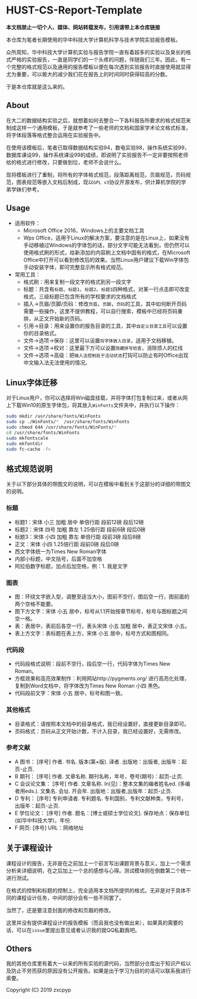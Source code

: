 # HUST-CS-Report-Template

**本文档禁止一切个人、媒体、网站转载发布，引用请带上本仓库链接**

本仓库为笔者长期使用的华中科技大学计算机科学与技术学院实验报告模板。

众所周知，华中科技大学计算机实验与报告学院一直有着超多的实验以及臭长的格式严格的实验报告，一直是同学们的一个头疼的问题，伴随我们三年。因此，有一个完整的格式规范以及通用的报告模板以便在每次遇到实验报告时直接使用就显得尤为重要，可以极大的减少我们花在报告上的时间同时获得较高的分数。

于是本仓库就是这么来的。

## About

在大二的数据结构实验之后，就想着如何去整合一下各科报告所要求的格式规范来制成这样一个通用模板，于是就参考了一些老师的文档和国家学术论文格式标准，将字体段落等格式整合运用在实验报告中。

在使用该模板后，笔者已取得数据结构实验94，数电实验98，操作系统实验99，数据库课设99，操作系统课设99的成绩，即说明了实验报告不一定非要按照老师给的格式进行修改，只要做到位，老师不会说什么。

现将模板进行了重制，将所有的字体格式规范，段落距离规范，页眉规范，页码规范，图表规范等嵌入文档后制成，现以`GPL v3`协议开源发布，供计算机学院的学弟学妹们参考。

## Usage

* 适用软件：
  * Microsoft Office 2016，Windows上的主要文档工具
  * Wps Office，适用于Linux的解决方案，要注意的是在Linux上，如果没有手动移植过Windows的字体包的话，部分文字可能无法看到，但仍然可以使用格式刷的形式，给新添加的内容刷上文档中固有的格式，在Microsoft Office中打开可以看到修改后的效果。当然Linux用户建议下载Win字体包手动安装字体，即可完整显示所有格式规范。
* 常用工具：
  * 格式刷：用来复制一段文字的格式到另一段文字
  * 标题：共含有`标题`、`标题1`、`标题2`、`标题3`四种格式，对某一行点击即可改变格式，三级标题已包含所有的学校要求的文档格式
  * 插入->页眉/页脚/页码：修改`页眉`，`页脚`，`页码`的工具，其中如何断开页码需要一些操作，这里不提供教程，可以自行搜索，模板中已经将页码重排，从正文开始新的页码。
  * 引用->目录：用来设置你的报告目录的工具，其中`自定义目录工具`可以设置你的目录格式。
  * 文件->选项->保存：这里可以设置`将字体嵌入目录`，适用于文档移植。
  * 文件->选项->校对：这里最下方可以设置`隐藏拼写检查`，消除烦人的红线
  * 文件->选项->高级：把`输入法控制处于活动状态`打钩可以防止有时Office出现中文输入法无法使用的情况。

## Linux字体迁移

对于Linux用户，你可以选择将Win磁盘挂载，并将字体打包复制过来，或者从网上下载Win10的原生字体包，将其放入`WinFonts`文件夹中，并执行以下操作：

```sh
sudo mkdir /usr/share/fonts/WinFonts
sudo cp ./WinFonts/*  /usr/share/fonts/WinFonts
sudo chmod 644 /usr/share/fonts/WinFonts/*
cd /usr/share/fonts/WinFonts
sudo mkfontscale
sudo mkfontdir
sudo fc-cache -fv
```

## 格式规范说明

关于以下部分具体的带图文的说明，可以在模板中看到关于这部分的详细的带图文的说明。

### 标题
* 标题1：宋体 小三 加粗 居中 单倍行距 段前12磅 段后12磅
* 标题2：宋体 四号 加粗 靠左 1.25倍行距 段前6磅 段后0磅
* 标题3：宋体 小四 加粗 靠左 单倍行距 段前3磅 段后8磅
* 正文：宋体 小四 1.25倍行距 段前0磅 段后0磅
* 西文字体统一为Times New Roman字体
* 内部小标题，中文括号，后面不加空格
* 阿拉伯数字标题，加点后加空格，例：1. 我是文字

### 图表

* 图：环绕文字嵌入型，调整至适当大小，图前不空行，图后空一行，图前面的两个空格不能要。
* 图下方文字：宋体 小五 居中，标号从1.1开始按章节标号，标号与图标题之间空一格。
* 表：表居中，表前后各空一行，表头宋体 小五 加粗 居中，表正文宋体 小五。
* 表上方文字：表标题在表上方，宋体 小五 居中，标号方式和图相同。


### 代码段

* 代码段格式说明：段前不空行，段后空一行，代码字体为Times New Roman。
* 方框效果和高亮效果制作：利用网站http://pygments.org/ 进行高亮化处理，复制到Word文档中，将字体改为Times New Roman 小四 黑色。
* 代码段前文字：宋体 小五 居中，标号和图一致。

### 其他格式

* 目录格式：请按照本文档中的目录格式，我已经设置好，直接更新目录即可。
* 页码格式：页码从正文开始计数，不计入目录，我已经设置好，无需修改。

### 参考文献

* A 图书：
[序号]  作者. 书名. 版本(第×版). 译者. 出版地：出版者, 出版年：起页-止页.
* B 期刊：
[序号]  作者. 文章名称. 期刊名称，年号，卷号(期号)：起页-止页.
* C 会议论文集：
[序号]  作者. 文章名称. In(见)：整本文集的编者姓名ed. (多编者用eds.). 文集名. 会址. 开会年. 出版地：出版者,出版年：起页-止页.
* D 专利：
[序号]  专利申请者. 专利题名. 专利国别，专利文献种类，专利号，出版年：起页-止页.
* E 学位论文：
[序号]  作者. 题名：[博士或硕士学位论文]. 保存地点：保存单位(如华中科技大学)，年份.
* F 网页:
[序号]  URL：网络地址

## 关于课程设计

课程设计的报告，无非是在之前加上一个前言写出课题背景与意义，加上一个需求分析来详细说明，在之后加上一个总的感想与心得。测试模块则在倒数第二个统一进行测试。

在格式的控制和标题的控制上，完全适用本文档所提供的格式。无非是对于具体不同的课程设计任务，中间的部分会有一些不同罢了。

当然了，还是要注意封面的修改和页眉的修改。

这里并没有提供课程设计的报告模板（而且我也没有做出来），如果真的需要的话，可以在`issue`里提出意见或者认识我的就QQ私戳我吧。

## Others

我的其他仓库里有着大一以来的所有实验的源代码，当然部分仓库出于知识产权以及防止不劳而获的原因没有公开报告。如果是出于学习为目的的话可以联系我进行索要。

Copyright (C) 2019 zxcpyp